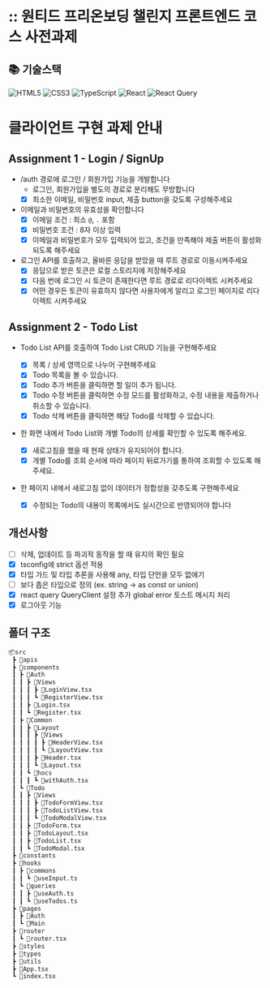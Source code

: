 # :: 원티드 프리온보딩 챌린지 프론트엔드 코스 사전과제

## 📚 기술스택

![HTML5](https://img.shields.io/badge/html5-%23E34F26.svg?style=for-the-badge&logo=html5&logoColor=white)
![CSS3](https://img.shields.io/badge/css3-%231572B6.svg?style=for-the-badge&logo=css3&logoColor=white)
![TypeScript](https://img.shields.io/badge/typescript-%23007ACC.svg?style=for-the-badge&logo=typescript&logoColor=white)
![React](https://img.shields.io/badge/react-%2320232a.svg?style=for-the-badge&logo=react&logoColor=%2361DAFB)
![React Query](https://img.shields.io/badge/-React%20Query-FF4154?style=for-the-badge&logo=react%20query&logoColor=white)

# 클라이언트 구현 과제 안내

## Assignment 1 - Login / SignUp

- /auth 경로에 로그인 / 회원가입 기능을 개발합니다
  - 로그인, 회원가입을 별도의 경로로 분리해도 무방합니다
  - [x] 최소한 이메일, 비밀번호 input, 제출 button을 갖도록 구성해주세요
- 이메일과 비밀번호의 유효성을 확인합니다
  - [x] 이메일 조건 : 최소 `@`, `.` 포함
  - [x] 비밀번호 조건 : 8자 이상 입력
  - [x] 이메일과 비밀번호가 모두 입력되어 있고, 조건을 만족해야 제출 버튼이 활성화 되도록 해주세요
- 로그인 API를 호출하고, 올바른 응답을 받았을 때 루트 경로로 이동시켜주세요
  - [x] 응답으로 받은 토큰은 로컬 스토리지에 저장해주세요
  - [x] 다음 번에 로그인 시 토큰이 존재한다면 루트 경로로 리다이렉트 시켜주세요
  - [x] 어떤 경우든 토큰이 유효하지 않다면 사용자에게 알리고 로그인 페이지로 리다이렉트 시켜주세요

## Assignment 2 - Todo List

- Todo List API를 호출하여 Todo List CRUD 기능을 구현해주세요
  - [x] 목록 / 상세 영역으로 나누어 구현해주세요
  - [x] Todo 목록을 볼 수 있습니다.
  - [x] Todo 추가 버튼을 클릭하면 할 일이 추가 됩니다.
  - [x] Todo 수정 버튼을 클릭하면 수정 모드를 활성화하고, 수정 내용을 제출하거나 취소할 수 있습니다.
  - [x] Todo 삭제 버튼을 클릭하면 해당 Todo를 삭제할 수 있습니다.
- 한 화면 내에서 Todo List와 개별 Todo의 상세를 확인할 수 있도록 해주세요.
  - [x] 새로고침을 했을 때 현재 상태가 유지되어야 합니다.
  - [x] 개별 Todo를 조회 순서에 따라 페이지 뒤로가기를 통하여 조회할 수 있도록 해주세요.
- 한 페이지 내에서 새로고침 없이 데이터가 정합성을 갖추도록 구현해주세요

  - [x] 수정되는 Todo의 내용이 목록에서도 실시간으로 반영되어야 합니다

## 개선사항

- [ ] 삭제, 업데이트 등 파괴적 동작을 할 때 유지의 확인 필요
- [x] tsconfig에 strict 옵션 적용
- [x] 타입 가드 및 타입 추론을 사용해 any, 타입 단언을 모두 없애기
- [ ] 보다 좁은 타입으로 정의 (ex. string → as const or union)
- [x] react query QueryClient 설정 추가 global error 토스트 메시지 처리
- [x] 로그아웃 기능

## 폴더 구조

```sh
📦src
 ┣ 📂apis
 ┣ 📂components
 ┃ ┣ 📂Auth
 ┃ ┃ ┣ 📂Views
 ┃ ┃ ┃ ┣ 📜LoginView.tsx
 ┃ ┃ ┃ ┗ 📜RegisterView.tsx
 ┃ ┃ ┣ 📜Login.tsx
 ┃ ┃ ┗ 📜Register.tsx
 ┃ ┣ 📂Common
 ┃ ┃ ┣ 📂Layout
 ┃ ┃ ┃ ┣ 📂Views
 ┃ ┃ ┃ ┃ ┣ 📜HeaderView.tsx
 ┃ ┃ ┃ ┃ ┗ 📜LayoutView.tsx
 ┃ ┃ ┃ ┣ 📜Header.tsx
 ┃ ┃ ┃ ┗ 📜Layout.tsx
 ┃ ┃ ┗ 📂hocs
 ┃ ┃ ┃ ┗ 📜withAuth.tsx
 ┃ ┗ 📂Todo
 ┃ ┃ ┣ 📂Views
 ┃ ┃ ┃ ┣ 📜TodoFormView.tsx
 ┃ ┃ ┃ ┣ 📜TodoListView.tsx
 ┃ ┃ ┃ ┗ 📜TodoModalView.tsx
 ┃ ┃ ┣ 📜TodoForm.tsx
 ┃ ┃ ┣ 📜TodoLayout.tsx
 ┃ ┃ ┣ 📜TodoList.tsx
 ┃ ┃ ┗ 📜TodoModal.tsx
 ┣ 📂constants
 ┣ 📂hooks
 ┃ ┣ 📂commons
 ┃ ┃ ┗ 📜useInput.ts
 ┃ ┗ 📂queries
 ┃ ┃ ┣ 📜useAuth.ts
 ┃ ┃ ┗ 📜useTodos.ts
 ┣ 📂pages
 ┃ ┣ 📂Auth
 ┃ ┗ 📂Main
 ┣ 📂router
 ┃ ┗ 📜router.tsx
 ┣ 📂styles
 ┣ 📂types
 ┣ 📂utils
 ┣ 📜App.tsx
 ┗ 📜index.tsx
```
